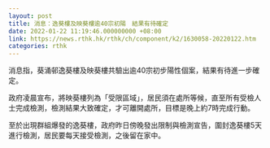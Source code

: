 ```yaml
---
layout: post
title: 消息：逸葵樓及映葵樓逾40宗初陽　結果有待確定
date: 2022-01-22 11:19:46.000000000 +08:00
link: https://news.rthk.hk/rthk/ch/component/k2/1630058-20220122.htm
categories: rthk
---
```


消息指，葵涌邨逸葵樓及映葵樓共驗出逾40宗初步陽性個案，結果有待進一步確定。

政府凌晨宣布，將映葵樓列為「受限區域」，居民須在處所等候，直至所有受檢人士完成檢測，檢測結果大致確定，才可離開處所，目標是晚上約7時完成行動。

至於出現群組爆發的逸葵樓，政府昨日傍晚發出限制與檢測宣告，圍封逸葵樓5天進行檢測，居民要每天接受檢測，之後留在家中。

